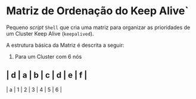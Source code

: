 # Matriz de Ordenação do Keep Alive`

Pequeno _script_ `Shell` que cria uma matriz para organizar as prioridades de um Cluster Keep Alive (`keepalived`).

A estrutura básica da Matriz é descrita a seguir:

1. Para um Cluster com 6 nós

| d | a | b | c | d | e | f |
-----------------------------
| a | 1 | 2 | 3 | 4 | 5 | 6 |
 
